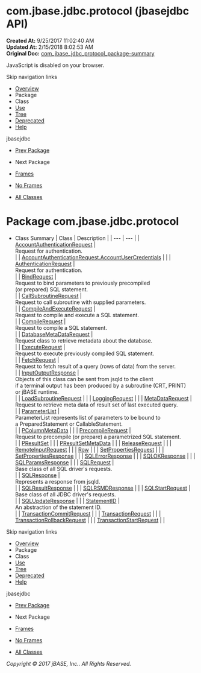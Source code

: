 # com.jbase.jdbc.protocol (jbasejdbc   API)

**Created At:** 9/25/2017 11:02:40 AM  
**Updated At:** 2/15/2018 8:02:53 AM  
**Original Doc:** [com_jbase_jdbc_protocol_package-summary](https://docs.jbase.com/39240-protocol/com_jbase_jdbc_protocol_package-summary)  

<!--<br>    try {<br>        if (location.href.indexOf('is-external=true') == -1) {<br>            parent.document.title="com.jbase.jdbc.protocol (jbasejdbc   API)";<br>        }<br>    }<br>    catch(err) {<br>    }<br>//-->
JavaScript is disabled on your browser.

Skip navigation links

- [Overview](../../../../overview-summary.html)
- Package
- Class
- [Use](./../uses-of-package-com.jbase.jdbc.protocol-%28jbasejdbc---api%29)
- [Tree](./../com.jbase.jdbc.protocol-class-hierarchy-%28jbasejdbc---api%29)
- [Deprecated](../../../../deprecated-list.html)
- [Help](../../../../help-doc.html)


jbasejdbc <br>

- [Prev Package](./../../io/inflow/com.jbase.jdbc.io.inflow-%28jbasejdbc---api%29)
- Next Package


- [Frames](./.)
- [No Frames](./.)


- [All Classes](../../../../allclasses-noframe.html)


<!--<br>  allClassesLink = document.getElementById("allclasses\_navbar\_top");<br>  if(window==top) {<br>    allClassesLink.style.display = "block";<br>  }<br>  else {<br>    allClassesLink.style.display = "none";<br>  }<br>  //-->

# Package com.jbase.jdbc.protocol

- Class Summary | Class | Description |
| --- | --- |
| [AccountAuthenticationRequest](./../accountauthenticationrequest-%28jbasejdbc-api%29 "class in com.jbase.jdbc.protocol") | <br>Request for authentication.<br> |
| [AccountAuthenticationRequest.AccountUserCredentials](./../accountauthenticationrequest-%28jbasejdbc-api%29 "class in com.jbase.jdbc.protocol") |   |
| [AuthenticationRequest](./../authenticationrequest-%28jbasejdbc-api%29 "class in com.jbase.jdbc.protocol") | <br>Request for authentication.<br> |
| [BindRequest](./../bindrequest-%28jbasejdbc---api%29 "class in com.jbase.jdbc.protocol") | <br>Request to bind parameters to previously precompiled<br> (or prepared) SQL statement.<br> |
| [CallSubroutineRequest](./../callsubroutinerequest-%28jbasejdbc---api%29 "class in com.jbase.jdbc.protocol") | <br>Request to call subroutine with supplied parameters.<br> |
| [CompileAndExecuteRequest](./../compileandexecuterequest-%28jbasejdbc---api%29 "class in com.jbase.jdbc.protocol") | <br>Request to compile and execute a SQL statement.<br> |
| [CompileRequest](./../compilerequest-%28jbasejdbc---api%29 "class in com.jbase.jdbc.protocol") | <br>Request to compile a SQL statement.<br> |
| [DatabaseMetaDataRequest](./../databasemetadatarequest-%28jbasejdbc---api%29 "class in com.jbase.jdbc.protocol") | <br>Request class to retrieve metadata about the database.<br> |
| [ExecuteRequest](./../executerequest-%28jbasejdbc---api%29 "class in com.jbase.jdbc.protocol") | <br>Request to execute previously compiled SQL statement.<br> |
| [FetchRequest](./../fetchrequest-%28jbasejdbc---api%29 "class in com.jbase.jdbc.protocol") | <br>Request to fetch result of a query (rows of data) from the server.<br> |
| [InputOutputResponse](./../inputoutputresponse-%28jbasejdbc---api%29 "class in com.jbase.jdbc.protocol") | <br>Objects of this class can be sent from jsqld to the client<br> if a terminal output has been produced by a subroutine (CRT, PRINT)<br> or jBASE runtime.<br> |
| [LoadSubroutineRequest](./../loadsubroutinerequest-%28jbasejdbc---api%29 "class in com.jbase.jdbc.protocol") |   |
| [LoggingRequest](./../loggingrequest-%28jbasejdbc-api%29 "class in com.jbase.jdbc.protocol") |   |
| [MetaDataRequest](./../metadatarequest-%28jbasejdbc-api%29 "class in com.jbase.jdbc.protocol") | <br>Request to retrieve meta data of result set of last executed query.<br> |
| [ParameterList](./../parameterlist-%28jbasejdbc---api%29 "class in com.jbase.jdbc.protocol") | <br>ParameterList represents list of parameters to be bound to<br> a PreparedStatement or CallableStatement.<br> |
| [PColumnMetaData](./../pcolumnmetadata-%28jbasejdbc---api%29 "class in com.jbase.jdbc.protocol") |   |
| [PrecompileRequest](./../precompilerequest-%28jbasejdbc---api%29 "class in com.jbase.jdbc.protocol") | <br>Request to precompile (or prepare) a parametrized SQL statement.<br> |
| [PResultSet](./../presultset-%28jbasejdbc---api%29 "class in com.jbase.jdbc.protocol") |   |
| [PResultSetMetaData](./../presultsetmetadata-%28jbasejdbc---api%29 "class in com.jbase.jdbc.protocol") |   |
| [ReleaseRequest](./../releaserequest-%28jbasejdbc---api%29 "class in com.jbase.jdbc.protocol") |   |
| [RemoteInputRequest](./../remoteinputrequest-%28jbasejdbc---api%29 "class in com.jbase.jdbc.protocol") |   |
| [Row](./../row-%28jbasejdbc---api%29 "class in com.jbase.jdbc.protocol") |   |
| [SetPropertiesRequest](./../setpropertiesrequest-%28jbasejdbc---api%29 "class in com.jbase.jdbc.protocol") |   |
| [SetPropertiesResponse](./../setpropertiesresponse-%28jbasejdbc---api%29 "class in com.jbase.jdbc.protocol") |   |
| [SQLErrorResponse](./../sqlerrorresponse-%28jbasejdbc---api%29 "class in com.jbase.jdbc.protocol") |   |
| [SQLOKResponse](./../sqlokresponse-%28jbasejdbc---api%29 "class in com.jbase.jdbc.protocol") |   |
| [SQLParamsResponse](./../sqlparamsresponse-%28jbasejdbc---api%29 "class in com.jbase.jdbc.protocol") |   |
| [SQLRequest](./../sqlrequest-%28jbasejdbc---api%29 "class in com.jbase.jdbc.protocol") | <br>Base class of all SQL driver's requests.<br> |
| [SQLResponse](./../sqlresponse-%28jbasejdbc---api%29 "class in com.jbase.jdbc.protocol") | <br>Represents a response from jsqld.<br> |
| [SQLResultResponse](./../sqlresultresponse-%28jbasejdbc---api%29 "class in com.jbase.jdbc.protocol") |   |
| [SQLRSMDResponse](./../sqlrsmdresponse-%28jbasejdbc---api%29 "class in com.jbase.jdbc.protocol") |   |
| [SQLStartRequest](./../sqlstartrequest-%28jbasejdbc---api%29 "class in com.jbase.jdbc.protocol") | <br>Base class of all JDBC driver's requests.<br> |
| [SQLUpdateResponse](./../sqlupdateresponse-%28jbasejdbc---api%29 "class in com.jbase.jdbc.protocol") |   |
| [StatementID](./../statementid-%28jbasejdbc-api%29 "class in com.jbase.jdbc.protocol") | <br>An abstraction of the statement ID.<br> |
| [TransactionCommitRequest](./../transactioncommitrequest-%28jbasejdbc-api%29 "class in com.jbase.jdbc.protocol") |   |
| [TransactionRequest](./../transactionrequest-%28jbasejdbc-api%29 "class in com.jbase.jdbc.protocol") |   |
| [TransactionRollbackRequest](./../transactionrollbackrequest-%28jbasejdbc-api%29 "class in com.jbase.jdbc.protocol") |   |
| [TransactionStartRequest](./../transactionstartrequest-%28jbasejdbc-api%29 "class in com.jbase.jdbc.protocol") |   |

Skip navigation links

- [Overview](../../../../overview-summary.html)
- Package
- Class
- [Use](./../uses-of-package-com.jbase.jdbc.protocol-%28jbasejdbc---api%29)
- [Tree](./../com.jbase.jdbc.protocol-class-hierarchy-%28jbasejdbc---api%29)
- [Deprecated](../../../../deprecated-list.html)
- [Help](../../../../help-doc.html)


jbasejdbc <br>

- [Prev Package](./../../io/inflow/com.jbase.jdbc.io.inflow-%28jbasejdbc---api%29)
- Next Package


- [Frames](./.)
- [No Frames](./.)


- [All Classes](../../../../allclasses-noframe.html)


<!--<br>  allClassesLink = document.getElementById("allclasses\_navbar\_bottom");<br>  if(window==top) {<br>    allClassesLink.style.display = "block";<br>  }<br>  else {<br>    allClassesLink.style.display = "none";<br>  }<br>  //-->

*Copyright © 2017 jBASE, Inc.. All Rights Reserved.*
